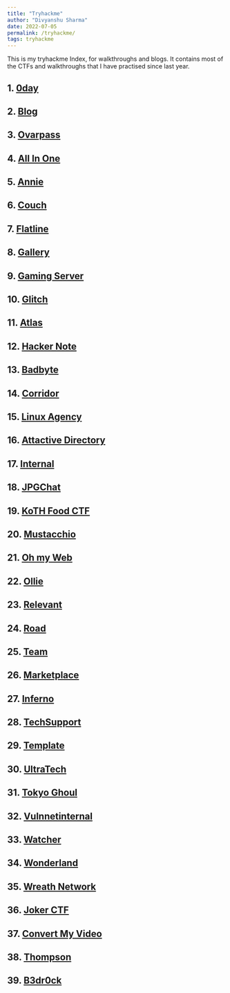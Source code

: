```yaml
---
title: "Tryhackme"
author: "Divyanshu Sharma"
date: 2022-07-05
permalink: /tryhackme/
tags: tryhackme
---
```



<script src="https://tryhackme.com/badge/771740"></script>

This is my tryhackme Index, for walkthroughs and blogs. It contains most of the CTFs and walkthroughs that I have practised since last year.

## 1. [0day](https://divu050704.github.io/blog/tryhackme/0day)
## 2. [Blog](https://divu050704.github.io/blog/tryhackme/blog)
## 3. [Ovarpass](https://divu050704.github.io/blog/tryhackme/overpass)
## 4. [All In One](https://divu050704.github.io/blog/tryhackme/all-in-one)
## 5. [Annie](https://divu050704.github.io/blog/tryhackme/annie)
## 6. [Couch](https://divu050704.github.io/blog/tryhackme/couch)
## 7. [Flatline](https://divu050704.github.io/blog/tryhackme/flatline)
## 8. [Gallery](https://divu050704.github.io/blog/tryhackme/gallery666)
## 9. [Gaming Server](https://divu050704.github.io/blog/tryhackme/gaming-server)
## 10. [Glitch](https://divu050704.github.io/blog/tryhackme/glitch)
## 11. [Atlas](https://divu050704.github.io/blog/tryhackme/atlas)
## 12. [Hacker Note](https://divu050704.github.io/blog/tryhackme/hacker-note)
## 13. [Badbyte](https://divu050704.github.io/blog/tryhackme/badbyte)
## 14. [Corridor](https://divu050704.github.io/blog/tryhackme/corridor)
## 15. [Linux Agency](https://divu050704.github.io/blog/tryhackme/linux-agency)
## 16. [Attactive Directory](https://divu050704.github.io/blog/tryhackme/attacktiveDirectory)
## 17. [Internal](https://divu050704.github.io/blog/tryhackme/internal)
## 18. [JPGChat](https://divu050704.github.io/blog/tryhackme/jpgchat)
## 19. [KoTH Food CTF](https://divu050704.github.io/blog/tryhackme/koth-food-ctf)
## 20. [Mustacchio](https://divu050704.github.io/blog/tryhackme/mustacchio)
## 21. [Oh my Web](https://divu050704.github.io/blog/tryhackme/ohmyweb)
## 22. [Ollie](https://divu050704.github.io/blog/tryhackme/ollie)
## 23. [Relevant](https://divu050704.github.io/blog/tryhackme/relevant)
## 24. [Road](https://divu050704.github.io/blog/tryhackme/road)
## 25. [Team](https://divu050704.github.io/blog/tryhackme/team)
## 26. [Marketplace](https://divu050704.github.io/blog/tryhackme/marketplace)
## 27. [Inferno](https://divu050704.github.io/blog/tryhackme/inferno)
## 28. [TechSupport](https://divu050704.github.io/blog/tryhackme/techsupport1)
## 29. [Template](https://divu050704.github.io/blog/tryhackme/templates)
## 30. [UltraTech](https://divu050704.github.io/blog/tryhackme/ultratech01)
## 31. [Tokyo Ghoul](https://divu050704.github.io/blog/tryhackme/tokyoghoul666)
## 32. [Vulnnetinternal](https://divu050704.github.io/blog/tryhackme/vulnnetinternal)
## 33. [Watcher](https://divu050704.github.io/blog/tryhackme/watcher)
## 34. [Wonderland](https://divu050704.github.io/blog/tryhackme/wonderland)
## 35. [Wreath Network](https://divu050704.github.io/blog/tryhackme/wreath-network)
## 36. [Joker CTF](https://divu050704.github.io/blog/tryhackme/joker)
## 37. [Convert My Video](https://divu050704.github.io/blog/tryhackme/convert-my-video)
## 38. [Thompson](https://divu050704.github.io/blog/tryhackme/thompson)
## 39. [B3dr0ck](https://divu050704.github.io/blog/tryhackme/b3dr0ck)

